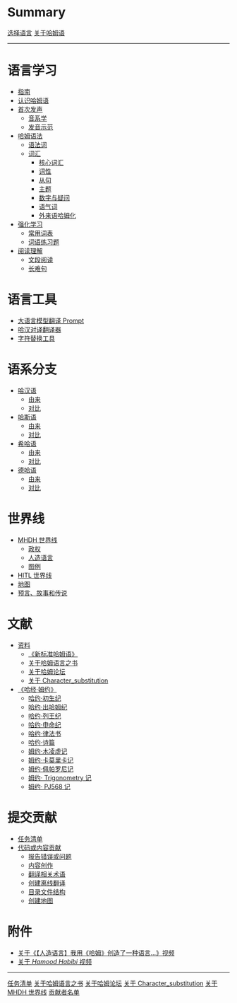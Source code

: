 # Summary

[选择语言](index.md)
[关于哈姆语](About_Hamud.md)

---

# 语言学习

- [指南](Guide/index.md)
- [认识哈姆语](First_Contact.md)
- [首次发声](Reading/index.md)
  - [音系学](Reading/Sound.md)
  - [发音示范]()
- [哈姆语法](Grammar/index.md)
  - [语法词](Grammar/Main.md)
  - [词汇](Grammar/Words/index.md)
    - [核心词汇](Grammar/Words/Core.md)
    - [词性](Grammar/Words/Characteristic.md)
    - [从句](Grammar/Words/Subordinate_clause.md)
    - [主题](Grammar/Words/Theme.md)
    - [数字与疑问](Grammar/Words/Num&Query.md)
    - [语气词](Grammar/Words/Exclamations.md)
    - [外来语哈姆化](Grammar/Words/Extern.md)
- [强化学习](Words_Learning/index.md)
  - [常用词表](Words_Learning/List.md)
  - [词语练习题]()
- [阅读理解]()
  - [文段阅读]()
  - [长难句]()

# 语言工具

- [大语言模型翻译 Prompt](lib/Prompt.md)
- [哈汉对译翻译器](Translator.md)
- [字符替换工具](Character_substitution.md)

# 语系分支

- [哈汉语]()
  - [由来]()
  - [对比]()
- [哈斯语]()
  - [由来]()
  - [对比]()
- [希哈语]()
  - [由来]()
  - [对比]()
- [德哈语]()
  - [由来]()
  - [对比]()

# 世界线

- [MHDH 世界线](World_line/index.md)
  - [政权](World_line/Nations.md)
  - [人造语言](World_line/Lang.md)
  - [图例](World_line/Graph.md)
- [HITL 世界线]()
- [地图]()
- [预言、故事和传说]()

# 文献

- [资料](Materials/index.md)
  - [《新标准哈姆语》](Materials/New_Standard_Hamud.md)
  - [关于哈姆语言之书](About_Book.md)
  - [关于哈姆论坛](Community.md)
  - [关于 Character_substitution](Character_substitution.md)
- [《哈经·姆约》](Materials/Bible_Hamud/index.md)
  - [哈约·初生纪](Materials/Bible_Hamud/Newborn.md)
  - [哈约·出哈姆纪](Materials/Bible_Hamud/Hamud.md)
  - [哈约·列王纪](Materials/Bible_Hamud/Kings.md)
  - [哈约·申命纪](Materials/Bible_Hamud/Souls.md)
  - [哈约·律法书](Materials/Bible_Hamud/Laws.md)
  - [哈约·诗篇](Materials/Bible_Hamud/Poem.md)
  - [姆约·木凌虚记](Materials/Bible_Hamud/Record_murinsu.md)
  - [姆约·卡莫里卡记](Materials/Bible_Hamud/Record_gamurig.md)
  - [姆约·佩帕罗尼记](Materials/Bible_Hamud/Record_bebaron.md)
  - [姆约· Trigonometry 记]()
  - [姆约· PJ568 记]()  <!-- (Materials/Bible_Hamud/Record_PJ568.md) -->

# 提交贡献

- [任务清单](To_do.md)
- [代码或内容贡献](Contribute/index.md)
  - [报告错误或问题](Contribute/Feedback.md)
  - [内容创作](Contribute/Creation.md)
  - [翻译相关术语](Contribute/Words_translate.md)
  - [创建离线翻译]()
  - [目录文件结构](Contribute/File_structure.md)
  - [创建地图]()

# 附件

- [关于《【人造语言】我用《哈姆》创造了一种语言…》视频](lib/First_Video.md)
- [关于 *Hamood Habibi* 视频](lib/Hamood_Habibi.md)

---

[任务清单](To_do.md)
[关于哈姆语言之书](About_Book.md)
[关于哈姆论坛](Community.md)
[关于 Character_substitution](Character_substitution.md)
[关于 MHDH 世界线](World_line/index.md)
[贡献者名单](Contributors/index.md)
